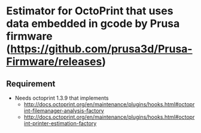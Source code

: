 # Estimator for OctoPrint that uses data embedded in gcode by Prusa firmware (https://github.com/prusa3d/Prusa-Firmware/releases)

## Requirement
 * Needs octoprint 1.3.9 that implements
   * http://docs.octoprint.org/en/maintenance/plugins/hooks.html#octoprint-filemanager-analysis-factory
   * http://docs.octoprint.org/en/maintenance/plugins/hooks.html#octoprint-printer-estimation-factory

 
 
